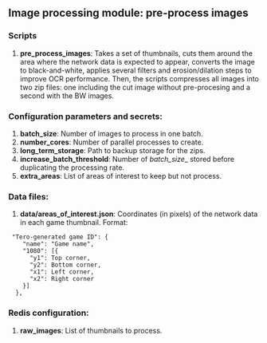 ## Image processing module: pre-process images

### Scripts
1. __pre_process_images__: Takes a set of thumbnails, cuts them around the area where the network data is expected to appear, converts the image to black-and-white, applies several filters and erosion/dilation steps to improve OCR performance. Then, the scripts compresses all images into two zip files: one including the cut image without pre-procesing and a second with the BW images.


### Configuration parameters and secrets:
1. __batch_size__: Number of images to process in one batch.
2. __number_cores__: Number of parallel processes to create.
3. __long_term_storage__: Path to backup storage for the zips.
4. __increase_batch_threshold__: Number of _batch_size__ stored before duplicating the processing rate.
5. __extra_areas__: List of areas of interest to keep but not process.


### Data files:
1. __data/areas_of_interest.json__: Coordinates (in pixels) of the network data in each game thumbnail. Format:
```
 "Tero-generated game ID": {
    "name": "Game name",
    "1080": [{
      "y1": Top corner,
      "y2": Bottom corner,
      "x1": Left corner,
      "x2": Right corner
    }]
  },
```


### Redis configuration:
1. __raw_images__: List of thumbnails to process.